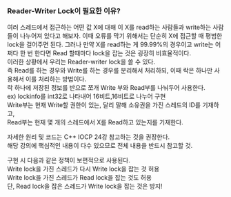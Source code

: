 ### Reader-Writer Lock이 필요한 이유?  
여러 스레드에서 접근하는 어떤 값 X에 대해 이 X를 read하는 사람들과 write하는 사람들이 나누어져 있다고 해보자. 이때 오류를 막기 위해서는 단순히 X에 접근할 때 평범한 lock을 걸어주면 된다. 그러나 만약 X를 read하는 게 99.99%의 경우이고 write는 어쩌다 한 번 한다면 Read 할때마다 lock을 잡는 것은 굉장히 비효율적이다.  
이러한 상황에서 우리는 Reader-writer lock을 쓸 수 있다.  
즉 Read를 하는 경우와 Write를 하는 경우를 분리해서 처리하되, 이때 락은 하나만 사용해서 이를 처리하는 방법이다.  
락 하나에 저장된 정보를 반으로 쪼개 Write 부와 Read부를 나눠두어 사용한다.  
ex) lockinfo를 int32로 나타내어 16비트,16비트로 나누어 구현  
Write부는 현재 Write할 권한이 있는, 달리 말해 소유권을 가진 스레드의 ID를 기재하고,  
Read부는 현재 몇 개의 스레드에서 X를 Read하고 있는지를 기재한다.  

자세한 원리 및 코드는 C++ IOCP 24강 참고하는 것을 권장한다.  
해당 강의에 핵심적인 내용이 다수 있으므로 전체 내용을 반드시 참고할 것.  

구현 시 다음과 같은 정책이 보편적으로 사용된다.  
Write lock을 가진 스레드가 다시 Write lock을 잡는 것 허용  
Write lock을 가진 스레드가 Read lock을 잡는 것도 허용  
단, Read lock을 잡은 스레드가 Write lock을 잡는 것은 방지!  
